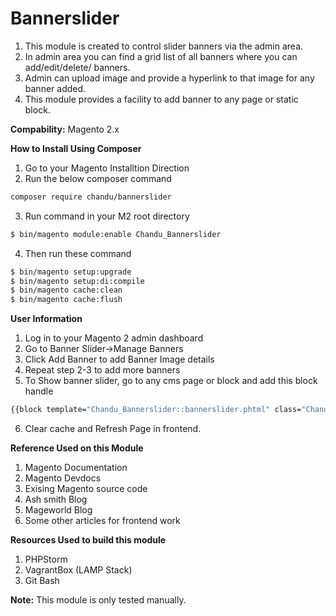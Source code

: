 # Bannerslider

1. This module is created to control slider banners via the admin area.
2. In admin area you can find a grid list of all banners where you can
add/edit/delete/ banners.
3. Admin can upload image and provide a hyperlink to that image for any banner added.
4. This module provides a facility to add banner to any page or static block.

**Compability:** Magento 2.x

**How to Install Using Composer**
 1. Go to your Magento Installtion Direction
 2. Run the below composer command
 ```sh
 composer require chandu/bannerslider
 ```
 3. Run command in your M2 root directory 
 ```sh
 $ bin/magento module:enable Chandu_Bannerslider
 ```
 4. Then run these command
 ```sh
 $ bin/magento setup:upgrade
 $ bin/magento setup:di:compile
 $ bin/magento cache:clean
 $ bin/magento cache:flush
 ```
 **User Information**
 
 1. Log in to your Magento 2 admin dashboard
 2. Go to Banner Slider->Manage Banners
 3. Click Add Banner to add Banner Image details
 4. Repeat step 2-3 to add more banners
 5. To Show banner slider, go to any cms page or block and add this block handle
 ```sh
 {{block template="Chandu_Bannerslider::bannerslider.phtml" class="Chandu\Bannerslider\Block\Bannerslider" name="banners"}}
 ```
 6. Clear cache and Refresh Page in frontend.
 
 **Reference Used on this Module**
 1. Magento Documentation
 1. Magento Devdocs
 2. Exising Magento source code
 3. Ash smith Blog
 4. Mageworld Blog
 5. Some other articles for frontend work
 
 **Resources Used to build this module**
 1. PHPStorm
 2. VagrantBox (LAMP Stack)
 3. Git Bash
 
 **Note:** This module is only tested manually.
